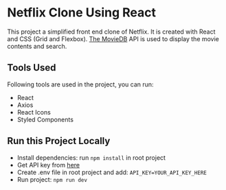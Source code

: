 # Netflix Clone Using React

This project  a simplified front end clone of Netflix. It is created with React and CSS (Grid and Flexbox). [The MovieDB](https://www.themoviedb.org/documentation/api) API is used to display the movie contents and search.

## Tools Used

Following tools are used in the project, you can run:

- React
- Axios
- React Icons
- Styled Components

## Run this Project Locally

- Install dependencies: run `npm install` in root project
- Get API key from [here](https://www.themoviedb.org/documentation/api)
- Create .env file in root project and add: `API_KEY=YOUR_API_KEY_HERE`
- Run project: `npm run dev`
